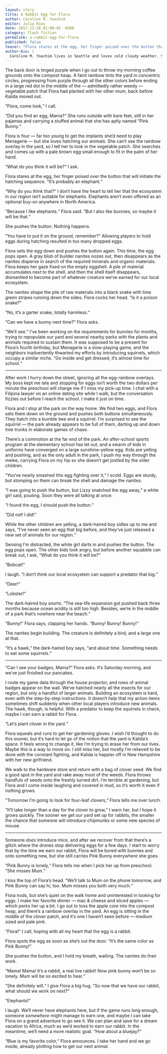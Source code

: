 ```yaml
---
layout: story
title: A Rabbit Egg for Flora
author: Caroline M. Yoachim
editor: Julia Rios
date: 2017-12-26 01:00:01 -0500
category: flash fiction
permalink: a-rabbit-egg-for-flora
published: false
teaser: "Flora stares at the egg, her finger poised over the button that will initiate the hatching sequence. 'It's probably an elephant.' "
author-bio: |
  Caroline M. Yoachim lives in Seattle and loves cold cloudy weather. She is the author of dozens of short stories, appearing in _Fantasy & Science Fiction_, _Clarkesworld_, _simov’s_, and _Lightspeed_, among other places. Her debut short story collection, _Seven Wonders of a Once and Future World & Other Stories_, came out with Fairwood Press in August 2016. For more about Caroline, check out her website at [carolineyoachim.com](http://carolineyoachim.com/).
---
```

The back door is tinged purple when I go out to throw my morning coffee grounds onto the compost heap. A faint rainbow tints the yard in concentric circles, progressing from purple through all the other colors before ending in a large red dot in the middle of the — admittedly rather weedy — vegetable patch that Flora had planted with her other mum, back before Kalida moved out.

“Flora, come look,“ I call.

“Did you find an egg, Mama?“ She runs outside with bare feet, still in her pajamas and carrying a stuffed animal that she has aptly named “Pink Bunny.“

Flora is four — far too young to get the implants she‘d need to play Menagerie — but she loves hatching our animals. She can‘t see the rainbow overlay in the yard, so I tell her to look in the vegetable patch. She searches and comes up with a pale brown egg small enough to fit in the palm of her hand.

“What do you think it will be?“ I ask.

Flora stares at the egg, her finger poised over the button that will initiate the hatching sequence. “It‘s probably an elephant.“

“Why do you think that?“ I don‘t have the heart to tell her that the ecosystem in our region isn‘t suitable for elephants. Elephants aren‘t even offered as an optional buy-on anywhere in North America.

“Because I like elephants.“ Flora said. “But I also like bunnies, so maybe it will be that.“

She pushes the button. Nothing happens.

“You have to put it on the ground, remember?“ Allowing players to hold eggs during hatching resulted in too many dropped eggs.

Flora sets the egg down and pushes the button again. This time, the egg pops open. A gray blob of builder nanites oozes out, then disappears as the nanites disperse in search of the required minerals and organic materials. Flora keeps her gaze fixed on the empty eggshell. A pile of material accumulates next to the shell, and then the shell itself disappears, dismantled to become part of whatever creature we‘ve earned for our local ecosystem.

The nanites shape the pile of raw materials into a black snake with lime green stripes running down the sides. Flora cocks her head. “Is it a poison snake?“

“No, it‘s a garter snake, totally harmless.“

“Can we have a bunny next time?“ Flora asks.

“We‘ll see.“ I‘ve been working on the requirements for bunnies for months, trying to repopulate our yard and several nearby parks with the plants and animals required to sustain them. It was supposed to be a present for Flora‘s fourth birthday, but Menagerie is a slow-playing game, and the neighbors inadvertently thwarted my efforts by introducing squirrels, which occupy a similar niche. “Go inside and get dressed, it‘s almost time for school.“

----

After work I hurry down the street, ignoring all the egg-rainbow overlays. My boss kept me late and stopping for eggs isn‘t worth the two dollars per minute the preschool will charge me if I miss my pick-up time. I chat with a Filipina lawyer on an online dating site while I walk, but the conversation fizzles out before I reach the school. I make it just on time.

Flora and I stop at the park on the way home. We find two eggs, and Flora sets them down on the ground and pushes both buttons simultaneously. They hatch into a bumble bee and a squirrel. I‘m surprised to see the squirrel — the park already appears to be full of them, darting up and down tree trunks in elaborate games of chase.

There‘s a commotion at the far end of the park. An after-school sports program at the elementary school has let out, and a swarm of kids in uniforms have converged on a large sunshine-yellow egg. Kids are yelling and pushing, and as the only adult in the park, I push my way through the melee, carrying Flora on my hip so she doesn‘t get jostled by the older children.

“You‘ve nearly smashed this egg fighting over it,“ I scold. Eggs are sturdy, but stomping on them can break the shell and damage the nanites.

“I was going to push the button, but Lizzy snatched the egg away,“ a white girl said, pouting. Soon they were all talking at once:

“I found the egg, I should push the button.“

“Did not! I did!“

While the other children are yelling, a dark-haired boy sidles up to me and says, “I‘ve never seen an egg that big before, and they‘ve just released a new set of animals for our region.“

Sensing I‘m distracted, the white girl darts in and pushes the button. The egg pops open. The other kids look angry, but before another squabble can break out, I ask, “What do you think it will be?“

“Bobcat!“

I laugh. “I don‘t think our local ecosystem can support a predator that big.“

“Deer!“

“Lobster!“

The dark-haired boy snorts. “The sea-life expansion got pushed back three months because ocean acidity is still too high. Besides, we‘re in the middle of a park that‘s nowhere near the beach.“

“Bunny!“ Flora says, clapping her hands. “Bunny! Bunny! Bunny!“

The nanites begin building. The creature is definitely a bird, and a large one at that.

“It‘s a hawk,“ the dark-haired boy says, “and about time. Something needs to eat some squirrels.“

----

“Can I see your badges, Mama?“ Flora asks. It‘s Saturday morning, and we‘ve just finished our pancakes.

I route my game data through the house projector, and rows of animal badges appear on the wall. We‘ve hatched nearly all the insects for our region, but only a handful of larger animals. Building an ecosystem is hard, even with the step-by-step instructions. It doesn‘t help that my action items sometimes shift suddenly when other local players introduce new animals. The hawk, though, is helpful. With a predator to keep the squirrels in check, maybe I can earn a rabbit for Flora.

“Let‘s plant clover in the yard.“

Flora squeals and runs to get her gardening gloves. I wish I‘d thought to do this sooner, but it‘s hard to let go of the notion that the yard is Kalida‘s space. It feels wrong to change it, like I‘m trying to erase her from our lives. Maybe this is a way to move on. I still miss her, but mostly I‘m relieved to be done with the constant fighting, and Kalida is happier off in New Hampshire with her new girlfriend.

We walk to the hardware store and return with a bag of clover seed. We find a good spot in the yard and rake away most of the weeds. Flora throws handfuls of seeds onto the freshly turned dirt. I‘m terrible at gardening, but Flora and I come inside laughing and covered in mud, so it‘s worth it even if nothing grows.

“Tomorrow I‘m going to look for four-leaf clovers,“ Flora tells me over lunch.

“It‘ll take longer than a day for the clover to grow,“ I warn her, but I hope it grows quickly. The sooner we get our yard set up for rabbits, the smaller the chance that someone will introduce chipmunks or some new species of mouse.

----

Someone _does_ introduce mice, and after we recover from that there‘s a glitch where the drones stop delivering eggs for a few days. I start to worry that by the time we earn our rabbit, Flora will be bored with bunnies and onto something new, but she still carries Pink Bunny everywhere she goes.

“Pink Bunny is lonely,“ Flora tells me when I pick her up from preschool. “She misses Mum.“

I kiss the top of Flora‘s head. “We‘ll talk to Mum on the phone tomorrow, and Pink Bunny can say hi, too. Mum misses you both very much.“

Flora nods, but she‘s quiet on the walk home and uninterested in looking for eggs. I make her favorite dinner — mac & cheese and sliced apples — which perks her up a bit. I go out to toss the apple core into the compost heap, and there‘s a rainbow overlay in the yard. An egg is sitting in the middle of the clover patch, and it‘s one I haven‘t seen before — medium sized and pale pink.

“Flora!“ I call, hoping with all my heart that the egg is a rabbit.

Flora spots the egg as soon as she‘s out the door. “It‘s the same color as Pink Bunny!“

She pushes the button, and I hold my breath, waiting. The nanites do their work.

“Mama! Mama! It‘s a rabbit, a real live rabbit! Now pink bunny won‘t be so lonely. Mum will be so excited to hear.“

“She definitely will.“ I give Flora a big hug. “So now that we have our rabbit, what should we work on next?“

“Elephants!“

I laugh. We‘ll never have elephants here, but if the game runs long enough, someone _somewhere_ might manage to earn one, and maybe I can take Flora on a grand adventure to go see it. We can plan and save for a dream vacation to Africa, much as we‘d worked to earn our rabbit. In the meantime, we‘ll need a more realistic goal. “How about a bluejay?“

“Blue is my favorite color,“ Flora announces. I take her hand and we go inside, already plotting how to get our next animal.
